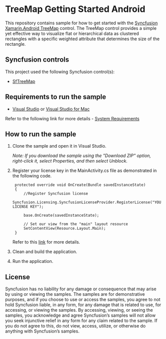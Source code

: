 # TreeMap Getting Started Android

This repository contains sample for how to get started with the [Syncfusion Xamarin.Android TreeMap](https://help.syncfusion.com/xamarin-android/sftreemap/getting-started) control. The TreeMap control provides a simple yet effective way to visualize flat or hierarchical data as clustered rectangles with a specific weighted attribute that determines the size of the rectangle.

## Syncfusion controls

This project used the following Syncfusion control(s):
* [SfTreeMap](https://www.syncfusion.com/xamarin-android-ui-controls/treemap)

## Requirements to run the sample

* [Visual Studio](https://visualstudio.microsoft.com/downloads/) or [Visual Studio for Mac](https://visualstudio.microsoft.com/vs/mac/)

Refer to the following link for more details - [System Requirements](https://help.syncfusion.com/xamarin-android/system-requirements)

## How to run the sample

1. Clone the sample and open it in Visual Studio.

   *Note: If you download the sample using the "Download ZIP" option, right-click it, select Properties, and then select Unblock.*
   
2. Register your license key in the MainActivity.cs file as demonstrated in the following code.

		protected override void OnCreate(Bundle savedInstanceState)
		{
			//Register Syncfusion license
			Syncfusion.Licensing.SyncfusionLicenseProvider.RegisterLicense("YOUR LICENSE KEY");

			base.OnCreate(savedInstanceState);

			// Set our view from the "main" layout resource
			SetContentView(Resource.Layout.Main);
		}
		
	Refer to this [link](https://help.syncfusion.com/xamarin-android/licensing/overview) for more details.
	
3. Clean and build the application.

4. Run the application.

## License

Syncfusion has no liability for any damage or consequence that may arise by using or viewing the samples. The samples are for demonstrative purposes, and if you choose to use or access the samples, you agree to not hold Syncfusion liable, in any form, for any damage that is related to use, for accessing, or viewing the samples. By accessing, viewing, or seeing the samples, you acknowledge and agree Syncfusion’s samples will not allow you seek injunctive relief in any form for any claim related to the sample. If you do not agree to this, do not view, access, utilize, or otherwise do anything with Syncfusion’s samples.
